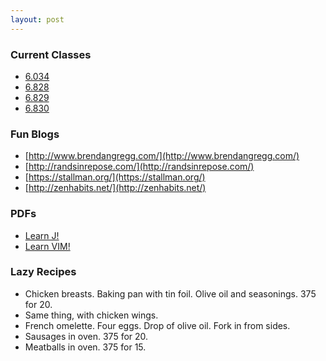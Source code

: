 ```yaml
---
layout: post
---
```

### Current Classes
- [6.034](https://ai6034.mit.edu/wiki/index.php?title=Main_Page)
- [6.828](http://pdos.csail.mit.edu/6.828/2014/schedule.html)
- [6.829](https://stellar.mit.edu/S/course/6/fa14/6.829/calendar.html)
- [6.830](http://db.csail.mit.edu/6.830/sched.html)

### Fun Blogs
- [http://www.brendangregg.com/](http://www.brendangregg.com/)
- [http://randsinrepose.com/](http://randsinrepose.com/)
- [https://stallman.org/](https://stallman.org/)
- [http://zenhabits.net/](http://zenhabits.net/)

### PDFs
- [Learn J!](http://www.rogerstokes.free-online.co.uk/lj.pdf)
- [Learn VIM!](http://www.eandem.co.uk/mrw/vim/usr_doc/ltrs_bm.pdf)

### Lazy Recipes
- Chicken breasts. Baking pan with tin foil. Olive oil and seasonings. 375 for 20.
- Same thing, with chicken wings.
- French omelette. Four eggs. Drop of olive oil. Fork in from sides.
- Sausages in oven. 375 for 20.
- Meatballs in oven. 375 for 15.
